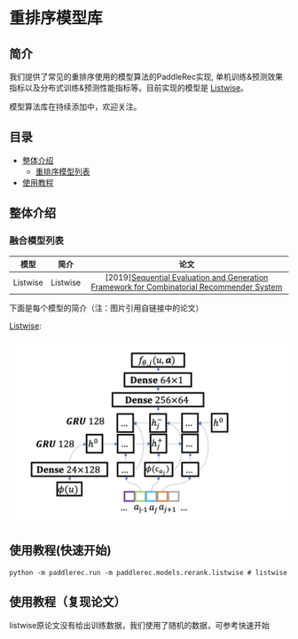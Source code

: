 # 重排序模型库

## 简介
我们提供了常见的重排序使用的模型算法的PaddleRec实现, 单机训练&预测效果指标以及分布式训练&预测性能指标等。目前实现的模型是 [Listwise](listwise)。

模型算法库在持续添加中，欢迎关注。

## 目录
* [整体介绍](#整体介绍)
    * [重排序模型列表](#重排序模型列表)
* [使用教程](#使用教程)

## 整体介绍
### 融合模型列表

|       模型        |       简介        |       论文        |
| :------------------: | :--------------------: | :---------: |
| Listwise | Listwise | [2019][Sequential Evaluation and Generation Framework for Combinatorial Recommender System](https://arxiv.org/pdf/1902.00245.pdf) |

下面是每个模型的简介（注：图片引用自链接中的论文）


[Listwise](https://arxiv.org/pdf/1902.00245.pdf):
<p align="center">
<img align="center" src="../../doc/imgs/listwise.png">
<p>


## 使用教程(快速开始)
```shell
python -m paddlerec.run -m paddlerec.models.rerank.listwise # listwise
```

## 使用教程（复现论文）

listwise原论文没有给出训练数据，我们使用了随机的数据，可参考快速开始
